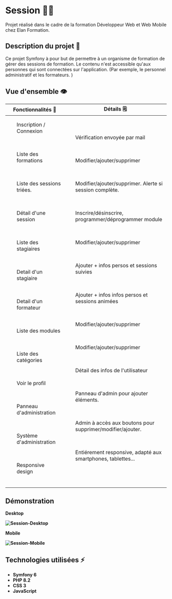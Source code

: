 # Session 👨‍🎓

Projet réalisé dans le cadre de la formation Développeur Web et Web Mobile chez Elan Formation.

##  Description du projet 🚧

Ce projet Symfony à pour but de permettre à un organisme de formation de gérer des sessions de formation. Le contenu n'est accessible qu'aux personnes qui sont connectées sur l'application. (Par exemple, le personnel administratif et les formateurs. )

##  Vue d'ensemble 👁️

<table>
<thead>
  <tr>
      <th> Fonctionnalités 🤖</th>
      <th> Détails 🗒️ </th>
   </tr> 
</thead>
<tbody>
  <tr>
    <td>
        <ol>Inscription / Connexion </ol><br>
        <ol>Liste des formations </ol><br>
        <ol>Liste des sessions triées. </ol> <br>
        <ol>Détail d'une session</ol><br>
        <ol>Liste des stagiaires </ol><br>
        <ol>Detail d'un stagiaire </ol><br>
        <ol>Detail d'un formateur</ol><br> 
        <ol>Liste des modules</ol> <br>
        <ol>Liste des catégories </ol><br>
        <ol>Voir le profil </ol><br>
        <ol>Panneau d'administration </ol><br>
        <ol>Système d'administration </ol><br>
        <ol>Responsive design </ol><br>
    </td>
    <td>
        <ol>Vérification envoyée par mail </ol><br>
        <ol>Modifier/ajouter/supprimer</ol><br>
        <ol>Modifier/ajouter/supprimer. Alerte si session complète. </ol><br>
        <ol>Inscrire/désinscrire, programmer/déprogrammer module </ol><br>
        <ol>Modifier/ajouter/supprimer</ol><br>
        <ol>Ajouter + infos persos et sessions suivies</ol><br>
        <ol>Ajouter + infos infos persos et sessions animées</ol><br>
        <ol>Modifier/ajouter/supprimer </ol><br>
        <ol>Modifier/ajouter/supprimer </ol><br>
        <ol>Détail des infos de l'utilisateur </ol><br>
        <ol>Panneau d'admin pour ajouter éléments. </ol><br>
        <ol>Admin à accès aux boutons pour supprimer/modifier/ajouter.</ol><br>
        <ol>Entiérement responsive, adapté aux smartphones, tablettes... </ol><br>
    </td>
  </tr>
</tbody>
</table>

## Démonstration

<b> Desktop <b>

![Session-Desktop](https://github.com/PierreWTH/ExoSymfonySession/blob/main/public/img/session.gif)

<b> Mobile <b>

![Session-Mobile](https://github.com/PierreWTH/ExoSymfonySession/blob/main/public/img/session-mobile.gif)

## Technologies utilisées ⚡

- Symfony 6
- PHP 8.2
- CSS 3
- JavaScript
